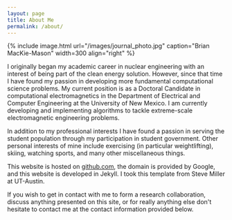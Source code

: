 ```yaml
---
layout: page
title: About Me
permalink: /about/
---
```


{% include image.html url="/images/journal_photo.jpg" caption="Brian MacKie-Mason" width=300 align="right" %}

I originally began my academic career in nuclear engineering with an interest of being part of the clean energy solution. However, since that time I have found my passion in developing more fundamental computational science problems. My current position is as a Doctoral Candidate in computational electromagnetics in the Department of Electrical and Computer Engineering at the University of New Mexico. I am currently developing and implementing algorithms to tackle extreme-scale electromagnetic engineering problems.

In addition to my professional interests I have found a passion in serving the student population through my participation in student government. Other personal interests of mine include exercising (in particular weightlifting), skiing, watching sports, and many other miscellaneous things.

This website is hosted on [github.com](Github), the domain is provided by Google, and this website is developed in Jekyll. I took this template from Steve Miller at UT-Austin.

If you wish to get in contact with me to form a research collaboration, discuss anything presented on this site, or for really anything else don't hesitate to contact me at the contact information provided below.
